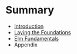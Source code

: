 # Summary

* [Introduction](README.md)
* [Laying the Foundations](chapter1.md)
* [Elm Fundamentals](chapter2.md)
* Appendix

